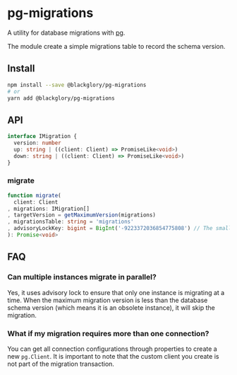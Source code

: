 # pg-migrations
A utility for database migrations with [pg].

The module create a simple migrations table to record the schema version.

[pg]: https://www.npmjs.com/package/pg

## Install
```sh
npm install --save @blackglory/pg-migrations
# or
yarn add @blackglory/pg-migrations
```

## API
```ts
interface IMigration {
  version: number
  up: string | ((client: Client) => PromiseLike<void>)
  down: string | ((client: Client) => PromiseLike<void>)
}
```

### migrate
```ts
function migrate(
  client: Client
, migrations: IMigration[]
, targetVersion = getMaximumVersion(migrations)
, migrationsTable: string = 'migrations'
, advisoryLockKey: bigint = BigInt('-9223372036854775808') // The smallest bigint for postgres
): Promise<void>
```

## FAQ
### Can multiple instances migrate in parallel?
Yes, it uses advisory lock to ensure that only one instance is migrating at a time.
When the maximum migration version is less than the database schema version (which means it is an obsolete instance), it will skip the migration.

### What if my migration requires more than one connection?
You can get all connection configurations through properties to create a new `pg.Client`.
It is important to note that the custom client you create is not part of the migration transaction.
